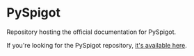 # PySpigot

Repository hosting the official documentation for PySpigot.

If you're looking for the PySpigot repository, [it's available here](https://github.com/magicmq/pyspigot).